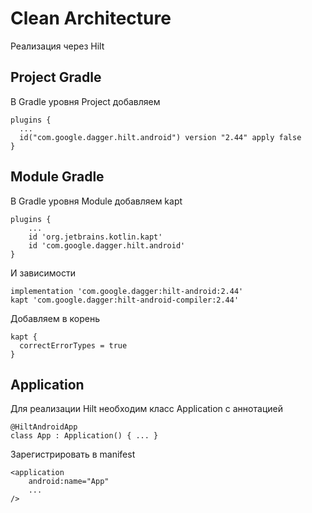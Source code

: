 # Clean Architecture
Реализация через Hilt
## Project Gradle
В Gradle уровня Project добавляем
```
plugins {
  ...
  id("com.google.dagger.hilt.android") version "2.44" apply false
}
```
## Module Gradle
В Gradle уровня Module добавляем kapt
```
plugins {
    ...
    id 'org.jetbrains.kotlin.kapt'
    id 'com.google.dagger.hilt.android'
}
```
И зависимости
```
implementation 'com.google.dagger:hilt-android:2.44'
kapt 'com.google.dagger:hilt-android-compiler:2.44'
```
Добавляем в корень
```
kapt {
  correctErrorTypes = true
}
```
## Application
Для реализации Hilt необходим класс Application с аннотацией
```
@HiltAndroidApp
class App : Application() { ... }
```
Зарегистрировать в manifest
```
<application
    android:name="App"
    ...
/>
```

